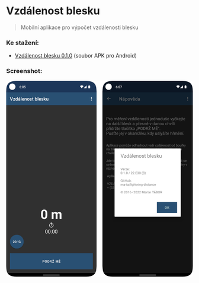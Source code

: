 # Vzdálenost blesku
> Mobilní aplikace pro výpočet vzdálenosti blesku

### Ke stažení:
- [Vzdálenost blesku 0.1.0](lightning-distance_v0.1.0.apk) (soubor APK pro Android)

### Screenshot:
![Aplikace Vzdálenost blesku](/lightning-distance_01.png)
